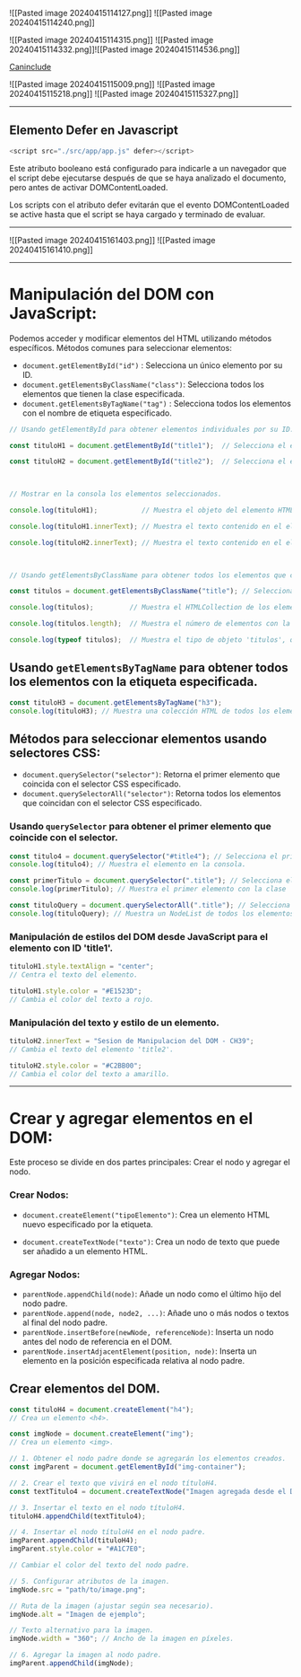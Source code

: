 ![[Pasted image 20240415114127.png]]
![[Pasted image 20240415114240.png]]

![[Pasted image 20240415114315.png]]
![[Pasted image 20240415114332.png]]![[Pasted image 20240415114536.png]]

[Caninclude](https://caninclude.glitch.me/)

![[Pasted image 20240415115009.png]]
![[Pasted image 20240415115218.png]]
![[Pasted image 20240415115327.png]]


---
## Elemento Defer en Javascript

```Javascript
<script src="./src/app/app.js" defer></script>
```
Este atributo booleano está configurado para indicarle a un navegador que el script debe ejecutarse después de que se haya analizado el documento, pero antes de activar DOMContentLoaded.

Los scripts con el atributo defer evitarán que el evento DOMContentLoaded se active hasta que el script se haya cargado y terminado de evaluar.

---

![[Pasted image 20240415161403.png]]
![[Pasted image 20240415161410.png]]

---

# Manipulación del DOM con JavaScript:
Podemos acceder y modificar elementos del HTML utilizando métodos específicos. 
Métodos comunes para seleccionar elementos: 

*  `document.getElementById("id")` : Selecciona un único elemento por su ID. 
*  `document.getElementsByClassName("class")`: Selecciona todos los elementos que tienen la clase especificada. 
* `document.getElementsByTagName("tag")` : Selecciona todos los elementos con el nombre de etiqueta especificado. 

```javaScript
// Usando getElementById para obtener elementos individuales por su ID.

const tituloH1 = document.getElementById("title1");  // Selecciona el elemento con ID 'title1'.

const tituloH2 = document.getElementById("title2");  // Selecciona el elemento con ID 'title2'.

  

// Mostrar en la consola los elementos seleccionados.

console.log(tituloH1);           // Muestra el objeto del elemento HTML para 'title1'.

console.log(tituloH1.innerText); // Muestra el texto contenido en el elemento 'title1'.

console.log(tituloH2.innerText); // Muestra el texto contenido en el elemento 'title2'.

  

// Usando getElementsByClassName para obtener todos los elementos que comparten una clase.

const titulos = document.getElementsByClassName("title"); // Selecciona todos los elementos con la clase 'title'.

console.log(titulos);         // Muestra el HTMLCollection de los elementos con clase 'title'.

console.log(titulos.length);  // Muestra el número de elementos con la clase 'title'.

console.log(typeof titulos);  // Muestra el tipo de objeto 'titulos', que es 'object'.
```

## Usando `getElementsByTagName` para obtener todos los elementos con la etiqueta especificada.

```JavaScript
const tituloH3 = document.getElementsByTagName("h3"); 
console.log(tituloH3); // Muestra una colección HTML de todos los elementos <h3> encontrados.
```

## Métodos para seleccionar elementos usando selectores CSS: 

*  `document.querySelector("selector")`: Retorna el primer elemento que coincida con el selector CSS especificado. 
* `document.querySelectorAll("selector")`: Retorna todos los elementos que coincidan con el selector CSS especificado.

### Usando `querySelector` para obtener el primer elemento que coincide con el selector.
```JavaScript
const titulo4 = document.querySelector("#title4"); // Selecciona el primer elemento con el ID 'title4'.
console.log(titulo4); // Muestra el elemento en la consola.

const primerTitulo = document.querySelector(".title"); // Selecciona el primer elemento con la clase 'title'. 
console.log(primerTitulo); // Muestra el primer elemento con la clase 'title'. // Usando querySelectorAll para obtener todos los elementos que coincidan con el selector. 

const tituloQuery = document.querySelectorAll(".title"); // Selecciona todos los elementos con la clase 'title'. 
console.log(tituloQuery); // Muestra un NodeList de todos los elementos con clase 'title'.
```


###  Manipulación de estilos del DOM desde JavaScript para el elemento con ID 'title1'.

```JavaScript
tituloH1.style.textAlign = "center"; 
// Centra el texto del elemento. 

tituloH1.style.color = "#E1523D"; 
// Cambia el color del texto a rojo.
```

### Manipulación del texto y estilo de un elemento.

```JavaScript
tituloH2.innerText = "Sesion de Manipulacion del DOM - CH39"; 
// Cambia el texto del elemento 'title2'. 

tituloH2.style.color = "#C2BB00"; 
// Cambia el color del texto a amarillo.
```

---

# Crear y agregar elementos en el DOM: 
Este proceso se divide en dos partes principales: Crear el nodo y agregar el nodo. 

### Crear Nodos:  
- `document.createElement("tipoElemento")`: Crea un elemento HTML nuevo especificado por la etiqueta. 
*  `document.createTextNode("texto")`: Crea un nodo de texto que puede ser añadido a un elemento HTML. 

 ### Agregar Nodos: 
 * `parentNode.appendChild(node)`: Añade un nodo como el último hijo del nodo padre. 
 * `parentNode.append(node, node2, ...)`: Añade uno o más nodos o textos al final del nodo padre. 
 *  `parentNode.insertBefore(newNode, referenceNode)`: Inserta un nodo antes del nodo de referencia en el DOM. 
 *  `parentNode.insertAdjacentElement(position, node)`: Inserta un elemento en la posición especificada relativa al nodo padre.

## Crear elementos del DOM.

```JavaScript
const tituloH4 = document.createElement("h4"); 
// Crea un elemento <h4>.

const imgNode = document.createElement("img"); 
// Crea un elemento <img>.
```

```JavaScript
// 1. Obtener el nodo padre donde se agregarán los elementos creados. 
const imgParent = document.getElementById("img-container"); 

// 2. Crear el texto que vivirá en el nodo títuloH4. 
const textTitulo4 = document.createTextNode("Imagen agregada desde el DOM"); 

// 3. Insertar el texto en el nodo títuloH4. 
tituloH4.appendChild(textTitulo4); 

// 4. Insertar el nodo títuloH4 en el nodo padre. 
imgParent.appendChild(tituloH4); 
imgParent.style.color = "#A1C7E0"; 

// Cambiar el color del texto del nodo padre. 

// 5. Configurar atributos de la imagen. 
imgNode.src = "path/to/image.png"; 

// Ruta de la imagen (ajustar según sea necesario). 
imgNode.alt = "Imagen de ejemplo"; 

// Texto alternativo para la imagen. 
imgNode.width = "360"; // Ancho de la imagen en píxeles. 

// 6. Agregar la imagen al nodo padre. 
imgParent.appendChild(imgNode);
```